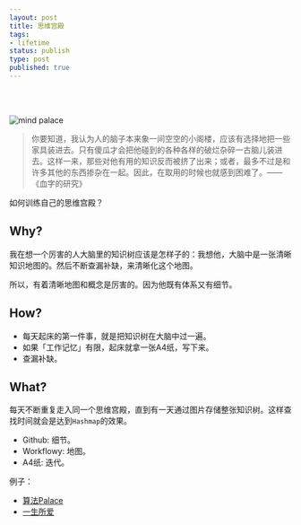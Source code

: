 ```yaml
--- 
layout: post
title: 思维宫殿
tags: 
- lifetime
status: publish
type: post
published: true
---
```


<br>
<br>



![mind palace](https://i.imgur.com/j44YkDv.gif)

> 你要知道，我认为人的脑子本来象一间空空的小阁楼，应该有选择地把一些家具装进去。只有傻瓜才会把他碰到的各种各样的破烂杂碎一古脑儿装进去。这样一来，那些对他有用的知识反而被挤了出来；或者，最多不过是和许多其他的东西掺杂在一起。因此，在取用的时候也就感到困难了。——《血字的研究》

如何训练自己的思维宫殿？

## Why?


我在想一个厉害的人大脑里的知识树应该是怎样子的：我想他，大脑中是一张清晰知识地图的。然后不断查漏补缺，来清晰化这个地图。

所以，有着清晰地图和概念是厉害的。因为他既有体系又有细节。

## How?

- 每天起床的第一件事，就是把知识树在大脑中过一遍。
- 如果「工作记忆」有限，起床就拿一张A4纸，写下来。
- 查漏补缺。

## What?

每天不断重复走入同一个思维宫殿，直到有一天通过图片存储整张知识树。这样查找时间就会是达到`Hashmap`的效果。

- Github: 细节。
- Workflowy: 地图。
- A4纸: 迭代。

例子：

- [算法Palace](https://workflowy.com/s/0-x-palace/wl1ogOpj0IU7juyl)
- [一生所爱](https://www.dropbox.com/preview/palace.willwang.cc/palace-life/README.md)